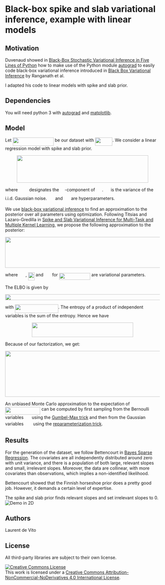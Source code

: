 # Black-box spike and slab variational inference, example with linear models

## Motivation

Duvenaud showed in [Black-Box Stochastic Variational Inference in Five Lines of Python](https://www.cs.toronto.edu/~duvenaud/papers/blackbox.pdf)
how to make use of the Python module [autograd](https://github.com/HIPS/autograd)
to easily code black-box variational inference introduced in [Black Box Variational Inference](http://www.cs.columbia.edu/~blei/papers/RanganathGerrishBlei2014.pdf) by Ranganath et al.

I adapted his code to linear models with spike and slab prior.

## Dependencies
You will need python 3 with [autograd](https://github.com/HIPS/autograd) and [matplotlib](https://matplotlib.org/).

## Model
Let <img src="https://github.com/ldv1/bbvi_spike_and_slab/blob/master/svgs/2ec879977d040ea566976854b814f559.svg?invert_in_darkmode" align=middle width=133.14312pt height=27.656969999999987pt/> be our dataset
with <img src="https://github.com/ldv1/bbvi_spike_and_slab/blob/master/svgs/9dee8ae1f722af54f7ad95f39e060941.svg?invert_in_darkmode" align=middle width=56.56612500000001pt height=27.656969999999987pt/>.
We consider a linear regression model with spike and slab prior.
<p align="center"><img src="https://github.com/ldv1/bbvi_spike_and_slab/blob/master/svgs/f3b4508b42f26a35b1412698c20b66c6.svg?invert_in_darkmode" align=middle width=428.78385000000003pt height=88.93351499999999pt/></p>
where <img src="https://github.com/ldv1/bbvi_spike_and_slab/blob/master/svgs/fa8e0740db409b3997f0c1680b4d3db8.svg?invert_in_darkmode" align=middle width=29.18586pt height=14.155350000000013pt/> designates the <img src="https://github.com/ldv1/bbvi_spike_and_slab/blob/master/svgs/0e51a2dede42189d77627c4d742822c3.svg?invert_in_darkmode" align=middle width=14.433210000000003pt height=14.155350000000013pt/>-component of <img src="https://github.com/ldv1/bbvi_spike_and_slab/blob/master/svgs/815ff1ddd3e4950336c24643f757e41d.svg?invert_in_darkmode" align=middle width=18.959490000000006pt height=14.61206999999998pt/>.
<img src="https://github.com/ldv1/bbvi_spike_and_slab/blob/master/svgs/e6718aa5499c31af3ff15c3c594a7854.svg?invert_in_darkmode" align=middle width=16.535475000000005pt height=26.76201000000001pt/> is the variance of the i.i.d. Gaussian noise.
<img src="https://github.com/ldv1/bbvi_spike_and_slab/blob/master/svgs/51b5a929b95bcaa91a728fbc3c4eb154.svg?invert_in_darkmode" align=middle width=19.189665pt height=14.155350000000013pt/> and <img src="https://github.com/ldv1/bbvi_spike_and_slab/blob/master/svgs/3167b7a401a3798ca0ab37ea2e4b4991.svg?invert_in_darkmode" align=middle width=19.212435000000003pt height=14.155350000000013pt/> are hyperparameters.

We use [black-box variational inference](https://arxiv.org/abs/1401.0118)
to find an approximation to the posterior over all parameters using optimization.
Following Titsias and Lazaro-Gredilla
in [Spike and Slab Variational Inference for Multi-Task and Multiple Kernel Learning](ttps://papers.nips.cc/paper/4305-spike-and-slab-variational-inference-for-multi-task-and-multiple-kernel-learning.pdf),
we propose the following approximation to the posterior:
<p align="center"><img src="https://github.com/ldv1/bbvi_spike_and_slab/blob/master/svgs/3002f7a92cf04b46ef049817d6e01d66.svg?invert_in_darkmode" align=middle width=608.3236499999999pt height=100.14641999999999pt/></p>
where <img src="https://github.com/ldv1/bbvi_spike_and_slab/blob/master/svgs/caa16132408d1ef98631f70f158333ab.svg?invert_in_darkmode" align=middle width=21.56979pt height=14.155350000000013pt/>, <img src="https://github.com/ldv1/bbvi_spike_and_slab/blob/master/svgs/7af59a8c57340aea043283dd5bf8af08.svg?invert_in_darkmode" align=middle width=21.057960000000005pt height=26.76201000000001pt/> and <img src="https://github.com/ldv1/bbvi_spike_and_slab/blob/master/svgs/be447d665f2aa387ed81a35d066e256b.svg?invert_in_darkmode" align=middle width=21.035190000000004pt height=14.155350000000013pt/> for <img src="https://github.com/ldv1/bbvi_spike_and_slab/blob/master/svgs/b553f913b0e35bd1e8abd53012962216.svg?invert_in_darkmode" align=middle width=101.57878500000001pt height=22.46574pt/> are variational parameters.

The ELBO is given by
<p align="center"><img src="https://github.com/ldv1/bbvi_spike_and_slab/blob/master/svgs/4baeef412d6c21d1609d7ff7a94e3a3c.svg?invert_in_darkmode" align=middle width=509.8598999999999pt height=18.639225pt/></p>
with <img src="https://github.com/ldv1/bbvi_spike_and_slab/blob/master/svgs/59ded6f4bf84eeccda7ad2b9773c39f6.svg?invert_in_darkmode" align=middle width=140.99827499999998pt height=27.656969999999987pt/>.
The entropy of a product of independent variables is the sum of the entropy. Hence we have
<p align="center"><img src="https://github.com/ldv1/bbvi_spike_and_slab/blob/master/svgs/709dcc114dfeb44b6dbd488a3b72fbda.svg?invert_in_darkmode" align=middle width=329.604pt height=47.60745pt/></p>
Because of our factorization, we get:
<p align="center"><img src="https://github.com/ldv1/bbvi_spike_and_slab/blob/master/svgs/ce49d3d0f9c9d6affa4ef7f81f423ecd.svg?invert_in_darkmode" align=middle width=835.56495pt height=149.020245pt/></p>

An unbiased Monte Carlo approximation to the expectation  of
<img src="https://github.com/ldv1/bbvi_spike_and_slab/blob/master/svgs/1e0080fd72a8c76998c0700b1d0b1543.svg?invert_in_darkmode" align=middle width=114.22537499999999pt height=24.65759999999998pt/>
can be computed by first sampling from the Bernoulli variables <img src="https://github.com/ldv1/bbvi_spike_and_slab/blob/master/svgs/8752334087e82b4b407bf6f5467c6799.svg?invert_in_darkmode" align=middle width=19.370340000000002pt height=14.155350000000013pt/>
using the [Gumbel-Max trick](https://arxiv.org/abs/1611.01144)
and then from the Gaussian variables <img src="https://github.com/ldv1/bbvi_spike_and_slab/blob/master/svgs/632bb59e30c41191cd91e8dda5c8add4.svg?invert_in_darkmode" align=middle width=23.433465pt height=14.155350000000013pt/>
using the [reparameterization trick](https://arxiv.org/abs/1312.6114).

## Results
For the generation of the dataset, we follow Bettencourt
in [Bayes Sparse Regression](https://betanalpha.github.io/assets/case_studies/bayes_sparse_regression.html).
The covariates are all independently distributed around zero with unit variance,
and there is a population of both large, relevant slopes and small, irrelevant slopes.
Moreover, the data are collinear, with more covariates than observations,
which implies a non-identified likelihood.

Bettencourt showed that the Finnish horseshoe prior does a pretty good job.
However, it demands a certain level of expertise.

The spike and slab prior finds relevant slopes and set irrelevant slopes to 0.  
![Demo in 2D](https://github.com/ldv1/bbvi_spike_and_slab/blob/master/demo.gif)

## Authors
Laurent de Vito

## License
All third-party libraries are subject to their own license.

<a rel="license" href="http://creativecommons.org/licenses/by-nc-nd/4.0/"><img alt="Creative Commons License" style="border-width:0" src="https://i.creativecommons.org/l/by-nc-nd/4.0/88x31.png" /></a><br />This work is licensed under a <a rel="license" href="http://creativecommons.org/licenses/by-nc-nd/4.0/">Creative Commons Attribution-NonCommercial-NoDerivatives 4.0 International License</a>.
